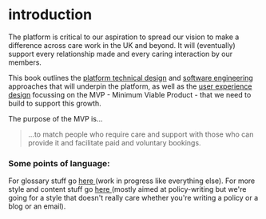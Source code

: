 # introduction

The platform is critical to our aspiration to spread our vision to make a difference across care work in the UK and beyond. It will \(eventually\) support every relationship made and every caring interaction by our members.

This book outlines the [platform technical design](platform-technical-design/) and [software engineering](software-engineering/) approaches that will underpin the platform, as well as the [user experience design](user-experience-design/) focussing on the MVP - Minimum Viable Product - that we need to build to support this growth.

The purpose of the MVP is...

> ...to match people who require care and support with those who can provide it and facilitate paid and voluntary bookings.

### Some points of language:

For glossary stuff go [here ](https://app.gitbook.com/@equalcare/s/policies/glossary)\(work in progress like everything else\). For more style and content stuff go [here ](https://policies.equalcare.coop/-LeSN56IfWNpY00mY12i/writing-policy/content)\(mostly aimed at policy-writing but we're going for a style that doesn't really care whether you're writing a policy or a blog or an email\).

